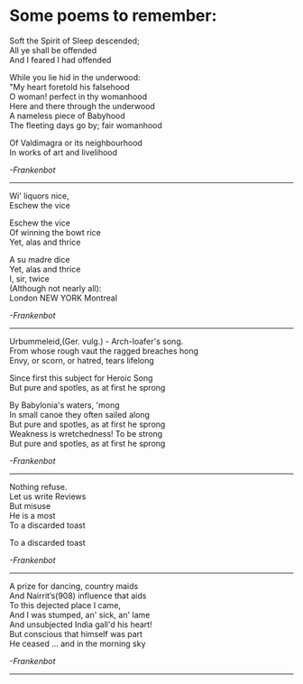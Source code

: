 # Some poems to remember: 

Soft the Spirit of Sleep descended;  
All ye shall be offended  
And I feared I had offended  


While you lie hid in the underwood:  
"My heart foretold his falsehood  
O woman! perfect in thy womanhood  
Here and there through the underwood  
A nameless piece of Babyhood  
The fleeting days go by; fair womanhood  


Of Valdimagra or its neighbourhood  
In works of art and livelihood  

*-Frankenbot*

***

Wi' liquors nice,  
Eschew the vice  

Eschew the vice  
Of winning the bowt rice  
Yet, alas and thrice  

A su madre dice  
Yet, alas and thrice  
I, sir, twice  
(Although not nearly all):  
London  NEW YORK  Montreal  

*-Frankenbot*

***

Urbummeleid,(Ger. vulg.) - Arch-loafer's song.  
From whose rough vaut the ragged breaches hong  
Envy, or scorn, or hatred, tears lifelong  


Since first this subject for Heroic Song  
But pure and spotles, as at first he sprong  


By Babylonia's waters, 'mong  
In small canoe they often sailed along  
But pure and spotles, as at first he sprong  
Weakness is wretchedness!  To be strong  
But pure and spotles, as at first he sprong  

*-Frankenbot*

***

Nothing refuse.  
Let us write Reviews  
But misuse  
He is a most  
To a discarded toast  


To a discarded toast

*-Frankenbot*  

***

A prize for dancing, country maids  
And Nairrit’s(908) influence that aids  
To this dejected place I came,  
And I was stumped, an' sick, an' lame  
And unsubjected India gall'd his heart!  
But conscious that himself was part  
He ceased ... and in the morning sky  

*-Frankenbot*  

***

